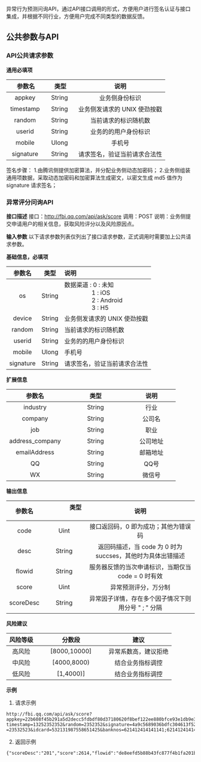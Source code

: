 异常行为预测问询API，通过API接口调用的形式，方便用户进行签名认证与接口集成，并根据不同行业，方便用户完成不同类型的数据反馈。
## 公共参数与API
### API公共请求参数
**通用必填项**

| &emsp;	参数名&emsp;		| &emsp;	类型&emsp;		|  &emsp;	说明 &emsp;	| 
| :---: | :-----: | :----: |
| appkey	| String	| 业务侧身份标识| 
| timestamp	| String	| 业务侧发请求的 UNIX 使劲按戳| 
| random	| String	| 当前请求的标识随机数| 
| userid	|String	| 业务的的用户身份标识| 
| mobile	| Ulong	| 手机号| 
| signature	|String	| 请求签名，验证当前请求合法性| 

签名步骤：
1.由腾讯侧提供加密算法，并分配业务侧动态加密码；
2.业务侧组装通用项数据，采取动态加密码和加密算法生成密文，以密文生成 md5 值作为 signature 请求签名；
### 异常评分问询API
**接口描述**
接口：http://fbi.qq.com/api/ask/score
调用：POST
说明：业务侧提交申请用户的相关信息，获取风险评分以及风险原因点。

**输入参数**
以下请求参数列表仅列出了接口请求参数，正式调用时需要加上公共请求参数。

**基础信息，必填项**

| 参数名	     | 类型	       |  说明                                     | 
| :---:          | :-----:      | :----                                       | 
| os	| String	| 数据渠道 :&nbsp;0 : 未知 <br>&nbsp;&nbsp;&nbsp;&nbsp;&nbsp;&nbsp;&nbsp;&nbsp;&nbsp;&nbsp;&nbsp;&nbsp;&nbsp;&nbsp;&nbsp;&nbsp;&nbsp;1 : iOS<br>&nbsp;&nbsp;&nbsp;&nbsp;&nbsp;&nbsp;&nbsp;&nbsp;&nbsp;&nbsp;&nbsp;&nbsp;&nbsp;&nbsp;&nbsp;&nbsp;&nbsp;2 : Android<br>&nbsp;&nbsp;&nbsp;&nbsp;&nbsp;&nbsp;&nbsp;&nbsp;&nbsp;&nbsp;&nbsp;&nbsp;&nbsp;&nbsp;&nbsp;&nbsp;&nbsp;3 : H5| 
| device| String	| 业务侧发请求的 UNIX 使劲按戳| 
| random	| String	| 当前请求的标识随机数| 
| userid	|String	| 业务的的用户身份标识| 
| mobile	| Ulong	| 手机号| 
| signature	|String	| 请求签名，验证当前请求合法性| 
**扩展信息**

|参数名	| &emsp;	&emsp;	&emsp;	类型	&emsp;	&emsp;	&emsp;	|  &emsp;	&emsp;	说明 &emsp;	&emsp;	 | 
| :---: | :-----: | :----:|
| industry	| String | 行业	| 
| company	| String	| 公司名| 
| job	| String	| 职业| 
| address_company	|String	| 公司地址| 
| emailAddress	| String	| 邮箱地址| 
| QQ	|String	| QQ号| 
| WX	|String	| 微信号|
**输出信息**

|参数名	| &emsp;	&emsp;	&emsp;	类型	&emsp;	&emsp;	&emsp;	|  &emsp;	&emsp;	说明 &emsp;	&emsp;	 | 
| :---: | :-----: | :----:|
| code	| Uint | 接口返回码，0 即为成功；其他为错误码	| 
| desc	| String	|返回码描述，当 code 为 0 时为 succses，其他时为具体出错描述| 
| flowid	| String	| 服务器反馈的当次申请标识，当期仅当 code = 0 时有效| 
| score	|Uint	| 异常预测评分，万分制| 
| scoreDesc	| String	| 异常因子详情，存在多个因子情况下则用分号 " ; " 分隔 |
**风险建议**

|  风险等级	| &emsp;	&emsp;	&emsp;	分数段	&emsp;	&emsp;	&emsp;	|  &emsp;	&emsp;	建议 &emsp;	&emsp;	 | 
| :---: | :-----: | :----:|
| 高风险	| [8000,10000] | 异常系数高，建议拒绝	| 
| 中风险	| [4000,8000)	|结合业务指标调控| 
| 低风险	| [1,4000)]	| 结合业务指标调控| 
**示例**
1. 请求示例
```
http://fbi.qq.com/api/ask/score?appkey=22b608f45b291a5d2decc5fdbdf80d37180620f8bef122ee880bfce93e1db9e3&
timestamp=13252352352&random=2352352&signature=4a9c5689036bdfc304613f528dc6aba9&mobile=1321852512&userid
=23532523&idcard=532131987558651425&banknos=621412414141141;621412414141142&contacts=13221877657;17133655920
```
2. 返回示例
```
{"scoreDesc":"201","score":2614,"flowid":"de8eefd5b88b43fc877f4b1fa201bdf1","code":0,"desc":"success"}
```

